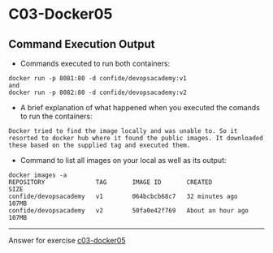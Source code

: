 # C03-Docker05

## Command Execution Output
- Commands executed to run both containers:
```
docker run -p 8081:80 -d confide/devopsacademy:v1
and
docker run -p 8082:80 -d confide/devopsacademy:v2
```

- A brief explanation of what happened when you executed the comands to run the containers:
```
Docker tried to find the image locally and was unable to. So it resorted to docker hub where it found the public images. It downloaded these based on the supplied tag and executed them.
```

- Command to list all images on your local as well as its output:
```
docker images -a                                 
REPOSITORY              TAG       IMAGE ID       CREATED             SIZE
confide/devopsacademy   v1        064bcbcb68c7   32 minutes ago      107MB
confide/devopsacademy   v2        50fa0e42f769   About an hour ago   107MB
```

***
Answer for exercise [c03-docker05](https://github.com/devopsacademyau/academy/blob/af3225a3436f263164e8daebc6bbd1ef3122b900/classes/03class/exercises/c03-docker05/README.md)